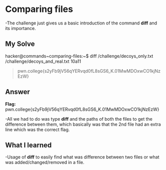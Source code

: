 # Comparing files
-The challenge just gives us a basic introduction of the command **diff** and its importance.

## My Solve

hacker@commands~comparing-files:~$ diff /challenge/decoys_only.txt /challenge/decoys_and_real.txt
10a11
> pwn.college{s2yFb9jV56qYERvqd0fL8sGS6_K.01MwMDOxwCO1kjNzEzW}

## Answer
**Flag:** pwn.college{s2yFb9jV56qYERvqd0fL8sGS6_K.01MwMDOxwCO1kjNzEzW}

-All we had to do was type **diff** and the paths of both the files to get the difference between them, which basically was that the 2nd file had an extra line which was the correct flag.


## What I learned
-Usage of **diff** to easily find what was difference between two files or what was added/changed/removed in a file.